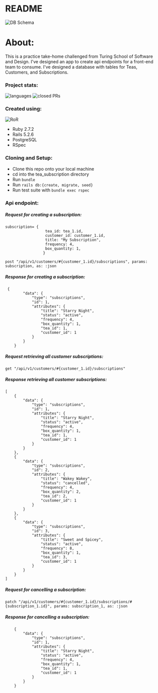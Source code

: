 # README

![DB Schema](https://user-images.githubusercontent.com/84674761/163491350-c777a304-cc55-41c2-83e2-7f70c78c6aec.png)

# About:
  This is a practice take-home challenged from Turing School of Software and Design.  I've designed an app to create api endpoints for a front-end team to consume.  I've designed a database with tables for Teas, Customers, and Subscriptions. 
 
### Project stats:
   ![languages](https://img.shields.io/github/languages/top/kbhoffmann/tea_subscription?color=red)
   ![closed PRs](https://img.shields.io/github/issues-pr-closed/kbhoffmann/tea_subscription?style=flat-square)   

### Created using:
![RoR](https://img.shields.io/badge/Ruby_on_Rails-CC0000?style=for-the-badge&logo=ruby-on-rails&logoColor=white)
- Ruby 2.7.2 
- Rails 5.2.6  
- PostgreSQL
- RSpec

### Cloning and Setup:
   * Clone this repo onto your local machine
   * cd into the tea_subscription directory
   * Run ```bundle```
   * Run ```rails db:{create, migrate, seed}```
   * Run test suite with ```bundle exec rspec```

### Api endpoint:


##### Request for creating a subscription: 
```
subscription= {
                  tea_id: tea_1.id,
                  customer_id: customer_1.id,
                  title: "My Subscription",
                  frequency: 4,
                  box_quantity: 1,
                 }                    

post "/api/v1/customers/#{customer_1.id}/subscriptions", params: subscription, as: :json
```

##### Response for creating a subscription: 
```
 {
        "data": {
            "type": "subscriptions",
            "id": 1,
            "attributes": {
                "title": "Starry Night",
                "status": "active",
                "frequency": 4,
                "box_quantity": 1,
                "tea_id": 1,
                "customer_id": 1
            }
        }
    }
```

##### Request retrieving all customer subscriptions:
```
get "/api/v1/customers/#{customer_1.id}/subscriptions"
```
##### Response retrieving all customer subscriptions:

```
[
    {
        "data": {
            "type": "subscriptions",
            "id": 1,
            "attributes": {
                "title": "Starry Night",
                "status": "active",
                "frequency": 4,
                "box_quantity": 1,
                "tea_id": 1,
                "customer_id": 1
            }
        }
    },
    {
        "data": {
            "type": "subscriptions",
            "id": 2,
            "attributes": {
                "title": "Wakey Wakey",
                "status": "cancelled",
                "frequency": 4,
                "box_quantity": 2,
                "tea_id": 2,
                "customer_id": 1
            }
        }
    },
    {
        "data": {
            "type": "subscriptions",
            "id": 3,
            "attributes": {
                "title": "Sweet and Spicey",
                "status": "active",
                "frequency": 8,
                "box_quantity": 1,
                "tea_id": 3,
                "customer_id": 1
            }
        }
    }
]
```

##### Request for cancelling a subscription: 
```
patch "/api/v1/customers/#{customer_1.id}/subscriptions/#{subscription_1.id}", params: subscription_1, as: :json
```

##### Response for cancelling a subscription: 
```
    {
        "data": {
            "type": "subscriptions",
            "id": 1,
            "attributes": {
                "title": "Starry Night",
                "status": "active",
                "frequency": 4,
                "box_quantity": 1,
                "tea_id": 1,
                "customer_id": 1
            }
        }
    }
```






